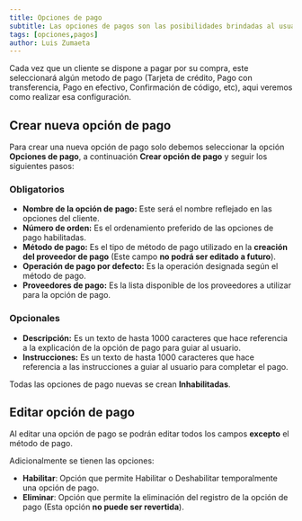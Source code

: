 ```yaml
---
title: Opciones de pago
subtitle: Las opciones de pagos son las posibilidades brindadas al usuario para concretar la venta.
tags: [opciones,pagos]
author: Luis Zumaeta
---
```


Cada vez que un cliente se dispone a pagar por su compra, este seleccionará algún metodo de pago (Tarjeta de crédito, Pago con transferencia, Pago en efectivo, Confirmación de código, etc), aqui veremos como realizar esa configuración.

## Crear nueva opción de pago
Para crear una nueva opción de pago solo debemos seleccionar la opción **Opciones de pago**, a continuación **Crear opción de pago** y seguir los siguientes pasos:

### Obligatorios
- **Nombre de la opción de pago:** Este será el nombre reflejado en las opciones del cliente.
- **Número de orden:** Es el ordenamiento preferido de las opciones de pago habilitadas.
- **Método de pago:** Es el tipo de método de pago utilizado en la **creación del proveedor de pago** (Este campo **no podrá ser editado a futuro**).
- **Operación de pago por defecto:** Es la operación designada según el método de pago.
- **Proveedores de pago:** Es la lista disponible de los proveedores a utilizar para la opción de pago.

### Opcionales
- **Descripción:** Es un texto de hasta 1000 caracteres que hace referencia a la explicación de la opción de pago para guiar al usuario.
- **Instrucciones:** Es un texto de hasta 1000 caracteres que hace referencia a las instrucciones a guiar al usuario para completar el pago.

Todas las opciones de pago nuevas se crean **Inhabilitadas**.

## Editar opción de pago

Al editar una opción de pago se podrán editar todos los campos **excepto** el método de pago.

Adicionalmente se tienen las opciones:
- **Habilitar**: Opción que permite Habilitar o Deshabilitar temporalmente una opción de pago.
- **Eliminar**: Opción que permite la eliminación del registro de la opción de pago (Esta opción **no puede ser revertida**).
